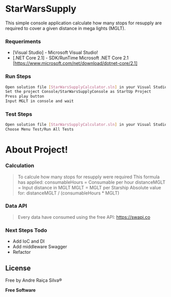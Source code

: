 # StarWarsSupply

This simple console application calculate how many stops for resupply are required to cover a given distance in mega lights (MGLT).

### Requeriments

* [Visual Studio] - Microsoft Visual Studio!
* [.NET Core 2.1] - SDK/RunTime Microsoft .NET Core 2.1 [https://www.microsoft.com/net/download/dotnet-core/2.1]

### Run Steps

```sh
Open solution file [StarWarsSupplyCalculator.sln] in your Visual Studio
Set the project Console/StarWarsSupplyConsole as StartUp Project
Press play button
Input MGLT in console and wait
```

### Test Steps
```sh
Open solution file [StarWarsSupplyCalculator.sln] in your Visual Studio
Choose Menu Test/Run All Tests
```

# About Project!

### Calculation

> To calcule how many stops for resupply were required
> This formula has applied: 
> consumableHours = Consumable per hour
> distanceMGLT = Input distance in MGLT
> MGLT = MGLT per Starship
> Absolute value for: distanceMGLT / (consumableHours * MGLT)

### Data API

> Every data have consumed using the free API: https://swapi.co

### Next Steps Todo

 - Add IoC and DI 
 - Add middleware Swagger
 - Refactor

License
----

Free by Andre Raiça Silva®

**Free Software**